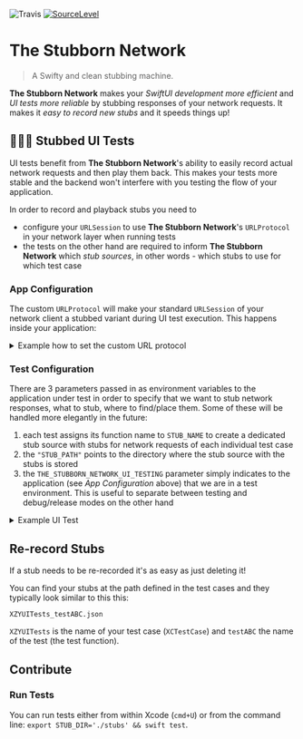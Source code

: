 ![Travis](https://travis-ci.org/q231950/the-stubborn-network.svg?branch=master) [![SourceLevel](https://app.sourcelevel.io/github/q231950/the-stubborn-network.svg)](https://app.sourcelevel.io/github/q231950/the-stubborn-network)

# The Stubborn Network

> A Swifty and clean stubbing machine.

**The Stubborn Network** makes your _SwiftUI development more efficient_ and _UI tests more reliable_ by stubbing responses of your network requests. It makes it _easy to record new stubs_ and it speeds things up!

## 👩🏻‍🎨 Stubbed UI Tests

UI tests benefit from **The Stubborn Network**'s ability to easily record actual network requests and then play them back. This makes your tests more stable and the backend won't interfere with you testing the flow of your application. 

In order to record and playback stubs you need to

- configure your `URLSession` to use **The Stubborn Network**'s  `URLProtocol` in your network layer when running tests
- the tests on the other hand are required to inform **The Stubborn Network** which _stub sources_, in other words - which stubs to use for which test case

### App Configuration

The custom `URLProtocol` will make your standard `URLSession` of your network client a stubbed variant during UI test execution. This happens inside your application:

<details><summary>Example how to set the custom URL protocol</summary>
<p>

```swift
let configuration = URLSessionConfiguration.default

if ProcessInfo().isUITesting {
    StubbornNetwork.standard.insertStubbedSessionURLProtocol(into: configuration)
    StubbornNetwork.standard.bodyDataProcessor = SensitiveDataProcessor()
    StubbornNetwork.standard.requestMatcherOptions = [.url, .headers]
}

let urlSession = URLSession(configuration: configuration)
```

</p>
</details>

### Test Configuration

There are 3 parameters passed in as environment variables to the application under test in order to specify that we want to stub network responses, what to stub, where to find/place them. Some of these will be handled more elegantly in the future:

1. each test assigns its function name to `STUB_NAME` to create a dedicated stub source with stubs for network requests of each individual test case
2. the `"STUB_PATH"` points to the directory where the stub source with the stubs is stored
3. the `THE_STUBBORN_NETWORK_UI_TESTING` parameter simply indicates to the application (see _App Configuration_ above) that we are in a test environment. This is useful to separate between testing and debug/release modes on the other hand 

<details><summary>Example UI Test</summary>
<p>

```swift
override func setUp() {
    super.setUp()

    app = XCUIApplication()
    setupSnapshot(app)

    let processInfo = ProcessInfo()
    app.launchEnvironment["STUB_NAME"] = self.name
    app.launchEnvironment["STUB_PATH"] = "\(processInfo.environment["PROJECT_DIR"] ?? "")/BTLBUITests/Stubs"
    app.launchEnvironment["THE_STUBBORN_NETWORK_UI_TESTING"] = "YES"

    app.launch()
}

func testBytesText() {
    /// In the test itself nothing needs to be changed
    app.buttons["Download"].tap()

    let bytesText = app.staticTexts["417 bytes"]
    wait(forElement:bytesText, timeout:1)
}
```

</p>
</details>

## Re-record Stubs

If a stub needs to be re-recorded it's as easy as just deleting it!

You can find your stubs at the path defined in the test cases and they typically look similar to this this:

`XZYUITests_testABC.json`

`XZYUITests` is the name of your test case (`XCTestCase`) and `testABC` the name of the test (the test function).

## Contribute

### Run Tests

You can run tests either from within Xcode (`cmd+U`) or from the command line: `export STUB_DIR='./stubs' && swift test`.
